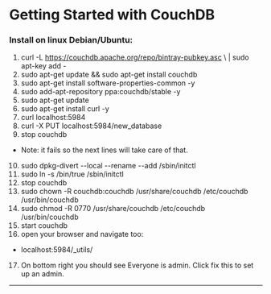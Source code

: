 # Getting Started with CouchDB
### Install on linux Debian/Ubuntu:
1. curl -L https://couchdb.apache.org/repo/bintray-pubkey.asc \ | sudo apt-key add -
2. sudo apt-get update && sudo apt-get install couchdb
3. sudo apt-get install software-properties-common -y
4. sudo add-apt-repository ppa:couchdb/stable -y
5. sudo apt-get update
6. sudo apt-get install curl -y
7. curl localhost:5984
8. curl -X PUT localhost:5984/new_database
9. stop couchdb
  * Note: it fails so the next lines will take care of that.
10. sudo dpkg-divert --local --rename --add /sbin/initctl
11. sudo ln -s /bin/true /sbin/initctl
12. stop couchdb
13. sudo chown -R couchdb:couchdb /usr/share/couchdb /etc/couchdb /usr/bin/couchdb
14. sudo chmod -R 0770 /usr/share/couchdb /etc/couchdb /usr/bin/couchdb
15. start couchdb
16. open your browser and navigate too:
* localhost:5984/_utils/
17. On bottom right you should see Everyone is admin.  Click fix this to set up an admin.

--------------------------------------------------------------------------------